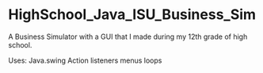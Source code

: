 # HighSchool_Java_ISU_Business_Sim
A Business Simulator with a GUI that I made during my 12th grade of high school.

Uses:
	Java.swing
	Action listeners
	menus
	loops
